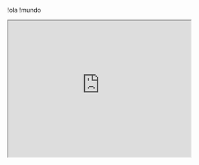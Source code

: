 !ola
!mundo

<iframe width="420" height="315" src="https://www.youtube.com/watch?v=mWDbmOzcJ2o"> </iframe> 
